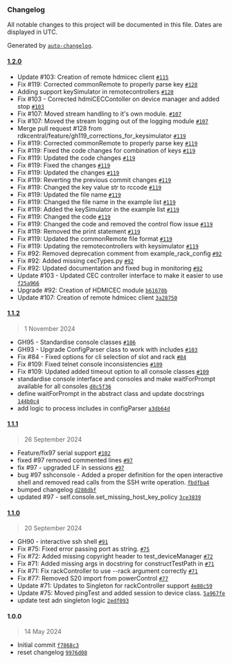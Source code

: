 ### Changelog

All notable changes to this project will be documented in this file. Dates are displayed in UTC.

Generated by [`auto-changelog`](https://github.com/CookPete/auto-changelog).

#### [1.2.0](https://github.com/rdkcentral/python_raft/compare/1.1.2...1.2.0)

- Update #103: Creation of remote hdmicec client [`#115`](https://github.com/rdkcentral/python_raft/pull/115)
- Fix #119: Corrected commonRemote to properly parse key [`#128`](https://github.com/rdkcentral/python_raft/pull/128)
- Adding support keySimulator in remotecontrollers [`#120`](https://github.com/rdkcentral/python_raft/pull/120)
- Fix #103 - Corrected hdmiCECContoller on device manager and added stop [`#103`](https://github.com/rdkcentral/python_raft/issues/103)
- Fix #107: Moved stream handling to it's own module. [`#107`](https://github.com/rdkcentral/python_raft/issues/107)
- Fix #107: Moved the stream logging out of the logging module [`#107`](https://github.com/rdkcentral/python_raft/issues/107)
- Merge pull request #128 from rdkcentral/feature/gh119_corrections_for_keysimulator [`#119`](https://github.com/rdkcentral/python_raft/issues/119)
- Fix #119: Corrected commonRemote to properly parse key [`#119`](https://github.com/rdkcentral/python_raft/issues/119)
- Fix #119: Fixed the code changes for combination of keys [`#119`](https://github.com/rdkcentral/python_raft/issues/119)
- Fix #119: Updated the code changes [`#119`](https://github.com/rdkcentral/python_raft/issues/119)
- Fix #119: Fixed the changes [`#119`](https://github.com/rdkcentral/python_raft/issues/119)
- Fix #119: Updated the changes [`#119`](https://github.com/rdkcentral/python_raft/issues/119)
- Fix #119: Reverting the previous commit changes [`#119`](https://github.com/rdkcentral/python_raft/issues/119)
- Fix #119: Changed the key value str to rccode [`#119`](https://github.com/rdkcentral/python_raft/issues/119)
- Fix #119: Updated the file name [`#119`](https://github.com/rdkcentral/python_raft/issues/119)
- Fix #119: Changed the file name in the example list [`#119`](https://github.com/rdkcentral/python_raft/issues/119)
- Fix #119: Added the keySimulator in the example list [`#119`](https://github.com/rdkcentral/python_raft/issues/119)
- Fix #119: Changed the code [`#119`](https://github.com/rdkcentral/python_raft/issues/119)
- Fix #119: Changed the code and removed the control flow issue [`#119`](https://github.com/rdkcentral/python_raft/issues/119)
- Fix #119: Removed the print statement [`#119`](https://github.com/rdkcentral/python_raft/issues/119)
- Fix #119: Updated the commonRemote file format [`#119`](https://github.com/rdkcentral/python_raft/issues/119)
- Fix #119: Updating the remotecontrollers with keysimulator [`#119`](https://github.com/rdkcentral/python_raft/issues/119)
- Fix #92: Removed deprecation comment from example_rack_config [`#92`](https://github.com/rdkcentral/python_raft/issues/92)
- Fix #92: Added missing cecTypes.py [`#92`](https://github.com/rdkcentral/python_raft/issues/92)
- Fix #92: Updated documentation and fixed bug in monitoring [`#92`](https://github.com/rdkcentral/python_raft/issues/92)
- Update #103 - Updated CEC controller interface to make it easier to use [`f25a966`](https://github.com/rdkcentral/python_raft/commit/f25a9663e145068174b10c7be5e5fb8c89f95ff0)
- Upgrade #92: Creation of HDMICEC module [`b61670b`](https://github.com/rdkcentral/python_raft/commit/b61670b0cc972f39c57aba54c5770316c0b23bf6)
- Update #107: Creation of remote hdmicec client [`3a28750`](https://github.com/rdkcentral/python_raft/commit/3a28750177a45d413621f9d9f13860d620142827)

#### [1.1.2](https://github.com/rdkcentral/python_raft/compare/1.1.1...1.1.2)

> 1 November 2024

- GH95 - Standardise console classes [`#106`](https://github.com/rdkcentral/python_raft/pull/106)
- GH93 -  Upgrade ConfigParser class to work with includes [`#103`](https://github.com/rdkcentral/python_raft/pull/103)
- Fix #84 - Fixed options for cli selection of slot and rack [`#84`](https://github.com/rdkcentral/python_raft/issues/84)
- Fix #109: Fixed telnet console inconsistencies [`#109`](https://github.com/rdkcentral/python_raft/issues/109)
- Fix #109: Updated added timeout option to all console classes [`#109`](https://github.com/rdkcentral/python_raft/issues/109)
- standardise console interface and consoles and make waitForPrompt available for all consoles [`d0c5f36`](https://github.com/rdkcentral/python_raft/commit/d0c5f36f8614ee1bc0061fc678a9f1026c1558cf)
- define waitForPrompt in the abstract class and update docstrings [`144b0c4`](https://github.com/rdkcentral/python_raft/commit/144b0c43c219dacba76068eb90d33c43db7680d6)
- add logic to process includes in configParser [`a3db64d`](https://github.com/rdkcentral/python_raft/commit/a3db64dc6d6940244bf01449644487936b67a058)

#### [1.1.1](https://github.com/rdkcentral/python_raft/compare/1.1.0...1.1.1)

> 26 September 2024

- Feature/fix97 serial support [`#102`](https://github.com/rdkcentral/python_raft/pull/102)
- fixed #97 removed commented lines [`#97`](https://github.com/rdkcentral/python_raft/issues/97)
- fix #97 - upgraded LF in sessions [`#97`](https://github.com/rdkcentral/python_raft/issues/97)
- bug #97 sshconsole - Added a proper definition for the open interactive shell and removed read calls from the SSH write operation. [`fbdfba4`](https://github.com/rdkcentral/python_raft/commit/fbdfba48dd39f682e7a9f419d490c476af7d4cca)
- bumped changelog [`d288dbf`](https://github.com/rdkcentral/python_raft/commit/d288dbfe3520344a287ad3c8935ac47f12bed7ce)
- updated #97 - self.console.set_missing_host_key_policy [`3ce3839`](https://github.com/rdkcentral/python_raft/commit/3ce3839500e6922b9e2d60f07af6c891c2d309b0)

#### [1.1.0](https://github.com/rdkcentral/python_raft/compare/1.0.0...1.1.0)

> 20 September 2024

- GH90 - interactive ssh shell [`#91`](https://github.com/rdkcentral/python_raft/pull/91)
- Fix #75: Fixed error passing port as string. [`#75`](https://github.com/rdkcentral/python_raft/issues/75)
- Fix #72: Added missing copyright header to test_deviceManager [`#72`](https://github.com/rdkcentral/python_raft/issues/72)
- Fix #71: Added missing args in docstring for constructTestPath in [`#71`](https://github.com/rdkcentral/python_raft/issues/71)
- Fix #71: Fix rackController to use --rack argument correctly [`#71`](https://github.com/rdkcentral/python_raft/issues/71)
- Fix #77: Removed S20 import from powerControl [`#77`](https://github.com/rdkcentral/python_raft/issues/77)
- Update #71: Updates to Singleton for rackController support [`4e88c59`](https://github.com/rdkcentral/python_raft/commit/4e88c59f49a83e79b8665ad7f0a1ff048f6cf40d)
- Update #75: Moved pingTest and added session to device class. [`5a967fe`](https://github.com/rdkcentral/python_raft/commit/5a967fedd6a5a7be2efc6d8963a82963704e66b6)
- update test adn singleton logic [`2edf093`](https://github.com/rdkcentral/python_raft/commit/2edf09353bb0c5c80fd73ee117a09b98eaedb749)

#### 1.0.0

> 14 May 2024

- Initial commit [`f7868c3`](https://github.com/rdkcentral/python_raft/commit/f7868c3c1ccfb768cfe91cc8d289b3a1420c6c45)
- reset changelog [`9976d08`](https://github.com/rdkcentral/python_raft/commit/9976d083e060326fc5146d2ef68288c413be8b2a)
